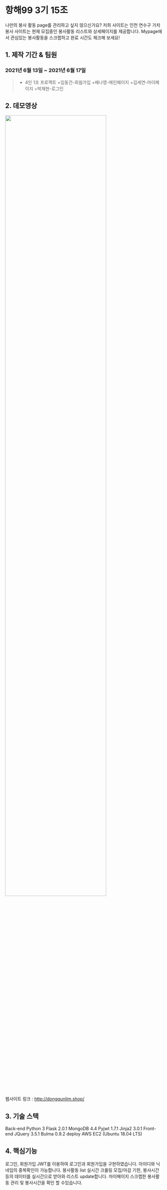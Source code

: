 # 항해99 3기 15조
나만의 봉사 활동 page를 관리하고 싶지 않으신가요? 저희 사이트는 인천 연수구 가치 봉사 사이트는 현재 모집중인 봉사활동 리스트와 상세페이지를 제공합니다. Mypage에서 관심있는 봉사활동을 스크랩하고 완료 시간도 체크해 보세요!



## 1. 제작 기간 & 팀원
### 2021년 6월 13일 ~ 2021년 6월 17일
 >+ 4인 1조 프로젝트
 >+임동건-회웝가입
 >+배나영-메인페이지
 >+김세연-마이페이지
 >+박재현-로그인



## 2. 데모영상
<img width="80%" src="https://user-images.githubusercontent.com/89460880/133869354-9a9a1a41-f78f-4c8a-9773-9a60b9281467.gif"/>

웹사이트 링크 : http://donggunlim.shop/



## 3. 기술 스택
Back-end
Python 3
Flask 2.0.1
MongoDB 4.4
Pyjwt 1.7.1
Jinja2 3.0.1
Front-end
JQuery 3.5.1
Bulma 0.9.2
deploy
AWS EC2 (Ubuntu 18.04 LTS)



## 4. 핵심기능
로그인, 회원가입
JWT를 이용하여 로그인과 회원가입을 구현하였습니다.
아이디와 닉네임의 중복확인이 가능합니다.
봉사활동 list 실시간 크롤링
모집/마감 기한, 봉사시간 등의 데이터를 실시간으로 받아와 리스트 update합니다.
마이페이지
스크랩한 봉사활동 관리 및 봉사시간을 확인 할 수있습니다.
